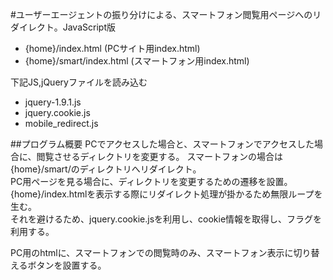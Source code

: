 #ユーザーエージェントの振り分けによる、スマートフォン閲覧用ページへのリダイレクト。JavaScript版

* {home}/index.html (PCサイト用index.html)
* {home}/smart/index.html (スマートフォン用index.html)

下記JS,jQueryファイルを読み込む

* jquery-1.9.1.js
* jquery.cookie.js
* mobile_redirect.js

##プログラム概要
PCでアクセスした場合と、スマートフォンでアクセスした場合に、閲覧させるディレクトリを変更する。
スマートフォンの場合は{home}/smart/のディレクトリへリダイレクト。  
PC用ページを見る場合に、ディレクトリを変更するための遷移を設置。  
{home}/index.htmlを表示する際にリダイレクト処理が掛かるため無限ループを生む。  
それを避けるため、jquery.cookie.jsを利用し、cookie情報を取得し、フラグを利用する。  
  
PC用のhtmlに、スマートフォンでの閲覧時のみ、スマートフォン表示に切り替えるボタンを設置する。